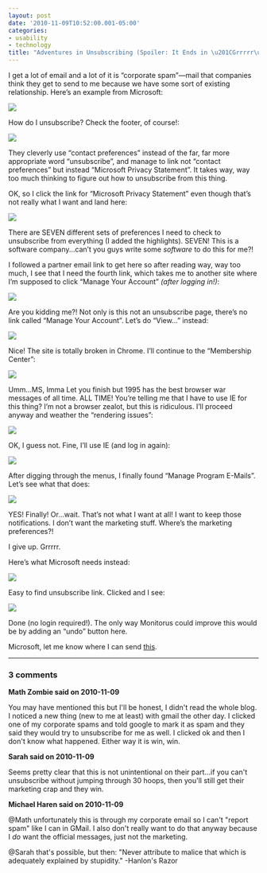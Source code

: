 ```yaml
---
layout: post
date: '2010-11-09T10:52:00.001-05:00'
categories:
- usability
- technology
title: "Adventures in Unsubscribing (Spoiler: It Ends in \u201CGrrrrr\u201D)"
---
```


I get a lot of email and a lot of it is “corporate spam”—mail that companies think they get to send to me because we have some sort of existing relationship. Here’s an example from Microsoft:

![](/assets/2010/spam-1.png)

How do I unsubscribe? Check the footer, of course!:

![](/assets/2010/spam-2.png)

They cleverly use “contact preferences” instead of the far, far more appropriate word “unsubscribe”, and manage to link not “contact preferences” but instead “Microsoft Privacy Statement”. It takes way, way too much thinking to figure out how to unsubscribe from this thing.

OK, so I click the link for “Microsoft Privacy Statement” even though that’s not really what I want and land here:

![](/assets/2010/spam-3.png)

There are SEVEN different sets of preferences I need to check to unsubscribe from everything (I added the highlights). SEVEN! This is a software company...can’t you guys write some *software* to do this for me?!

I followed a partner email link to get here so after reading way, way too much, I see that I need the fourth link, which takes me to another site where I’m supposed to click “Manage Your Account” *(after logging in!)*:

![](/assets/2010/spam-4.png)

Are you kidding me?! Not only is this not an unsubscribe page, there’s no link called “Manage Your Account”. Let’s do “View...” instead:

![](/assets/2010/spam-5.png)

Nice! The site is totally broken in Chrome. I’ll continue to the “Membership Center”:

![](/assets/2010/spam-6.png)      

Umm...MS, Imma Let you finish but 1995 has the best browser war messages of all time. ALL TIME! You’re telling me that I have to use IE for this thing? I’m not a browser zealot, but this is ridiculous. I’ll proceed anyway and weather the “rendering issues”:

![](/assets/2010/spam-7.png)

OK, I guess not. Fine, I’ll use IE (and log in again):

![](/assets/2010/spam-8.png)

After digging through the menus, I finally found “Manage Program E-Mails”. Let’s see what that does:

![](/assets/2010/spam-9.png)

YES! Finally! Or...wait. That’s not what I want at all! I want to keep those notifications. I don’t want the marketing stuff. Where’s the marketing preferences?!

I give up. Grrrrr.

Here’s what Microsoft needs instead:

![](/assets/2010/spam-10.png)

Easy to find unsubscribe link. Clicked and I see:

![](/assets/2010/spam-11.png)

Done (no login required!). The only way Monitorus could improve this would be by adding an “undo” button here.

Microsoft, let me know where I can send [this](http://www.amazon.com/dp/0321344758/).

---

### 3 comments

**Math Zombie said on 2010-11-09**

You may have mentioned this but I'll be honest, I didn't read the whole blog. I noticed a new thing (new to me at least) with gmail the other day. I clicked one of my corporate spams and told google to mark it as spam and they said they would try to unsubscribe for me as well. I clicked ok and then I don't know what happened. Either way it is win, win.

**Sarah said on 2010-11-09**

Seems pretty clear that this is not unintentional on their part...if you can't unsubscribe without jumping through 30 hoops, then you'll still get their marketing crap and they win.

**Michael Haren said on 2010-11-09**

@Math unfortunately this is through my corporate email so I can't "report spam" like I can in GMail. I also don't really want to do that anyway because I *do* want the official messages, just not the marketing.

@Sarah that's possible, but then: "Never attribute to malice that which is adequately explained by stupidity." -Hanlon's Razor

